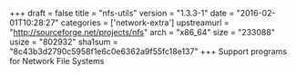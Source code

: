 +++
draft = false
title = "nfs-utils"
version = "1.3.3-1"
date = "2016-02-01T10:28:27"
categories = ['network-extra']
upstreamurl = "http://sourceforge.net/projects/nfs"
arch = "x86_64"
size = "233088"
usize = "802932"
sha1sum = "8c43b3d2790c5958f1e6c0e6362a9f55fc18e137"
+++
Support programs for Network File Systems